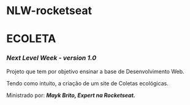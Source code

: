 # NLW-rocketseat

<h1>ECOLETA</h1>
<h3><strong><em>Next Level Week - version 1.0</em></strong></h3>
<p>Projeto que tem por objetivo ensinar a base de Desenvolvimento Web.</p>
<p>Tendo como intuito, a criação de um site de Coletas ecológicas.</p>
<p>Ministrado por: <strong><em>Mayk Brito, Expert na Rocketseat.</em></strong></p>
